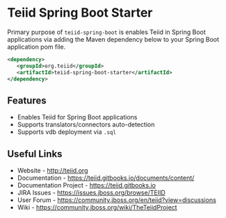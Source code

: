 # Teiid Spring Boot Starter

Primary purpose of `teiid-spring-boot` is enables Teiid in Spring Boot applications via adding the Maven dependency below to your Spring Boot application pom file.<br>

``` xml
<dependency>
   <groupId>org.teiid</groupId>
   <artifactId>teiid-spring-boot-starter</artifactId>
</dependency>
```
## Features

* Enables Teiid for Spring Boot applications
* Supports translators/connectors auto-detection 
* Supports vdb deployment via `.sql`

## Useful Links
- Website - http://teiid.org
- Documentation - https://teiid.gitbooks.io/documents/content/
- Documentation Project - https://teiid.gitbooks.io
- JIRA Issues -  https://issues.jboss.org/browse/TEIID
- User Forum - https://community.jboss.org/en/teiid?view=discussions
- Wiki - https://community.jboss.org/wiki/TheTeiidProject


